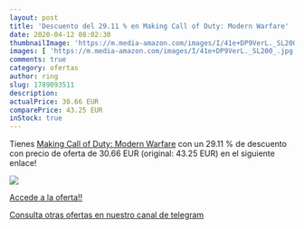 ```yaml
---
layout: post
title: 'Descuento del 29.11 % en Making Call of Duty: Modern Warfare'
date: 2020-04-12 08:02:30
thumbnailImage: 'https://m.media-amazon.com/images/I/41e+DP9VerL._SL200_.jpg'
images: [ 'https://m.media-amazon.com/images/I/41e+DP9VerL._SL200_.jpg' ]
comments: true
category: ofertas
author: ring
slug: 1789093511
description:
actualPrice: 30.66 EUR
comparePrice: 43.25 EUR
inStock: true
---
```


Tienes [Making Call of Duty: Modern Warfare](https://www.amazon.com/dp/1789093511/?tag=redken08-20) con un 29.11 % de descuento con precio de oferta de 30.66 EUR (original: 43.25 EUR) en el siguiente enlace!

[![](https://m.media-amazon.com/images/I/41e+DP9VerL._SL200_.jpg)](https://www.amazon.com/dp/1789093511/?tag=redken08-20)

[Accede a la oferta!!](https://www.amazon.com/dp/1789093511/?tag=redken08-20)

[Consulta otras ofertas en nuestro canal de telegram](https://t.me/s/ofertas25)

